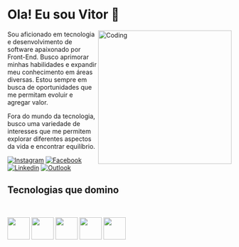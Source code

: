 
<h1>Ola! Eu sou Vitor 👋</h1> 

 <img align="right" alt="Coding" width="300" src="https://media.giphy.com/media/v1.Y2lkPTc5MGI3NjExYXRtY2k5Zmk0a2ljOGJxZ2s0emJ1aTYycDk5M2VhMWdqNnFmbjNoMCZlcD12MV9pbnRlcm5hbF9naWZfYnlfaWQmY3Q9Zw/Dh5q0sShxgp13DwrvG/giphy.gif">
 
<p>Sou aficionado em tecnologia e desenvolvimento de software apaixonado por Front-End. Busco aprimorar minhas habilidades e expandir meu conhecimento em áreas diversas. Estou sempre em busca de oportunidades que me permitam evoluir e agregar valor.</p>

<p>Fora do mundo da tecnologia, busco uma variedade de interesses que me permitem explorar diferentes aspectos da vida e encontrar equilíbrio.</p>

[![Instagram](https://img.shields.io/badge/Instagram-E4405F?style=for-the-badge&logo=instagram&logoColor=white)](https://www.instagram.com/vitor_alsan/)
[![Facebook](https://img.shields.io/badge/Facebook-1877F2?style=for-the-badge&logo=facebook&logoColor=white)](https://www.facebook.com/vitor.almeida.5059)
[![Linkedin](https://img.shields.io/badge/LinkedIn-0077B5?style=for-the-badge&logo=linkedin&logoColor=white)](https://www.linkedin.com/in/vitor-santos-9b4500221/)
[![Outlook](https://img.shields.io/badge/Microsoft_Outlook-0078D4?style=for-the-badge&logo=microsoft-outlook&logoColor=white)](vitorsjtbarbosa@outlook.com)



<h2>Tecnologias que domino</h2> 

<div style="display: inline_block"><br/r>
  
  <a href="https://www.java.com/pt-BR/" target="_blank"><img height="50" width="50" src="https://cdn.jsdelivr.net/gh/devicons/devicon@latest/icons/java/java-original-wordmark.svg" /></a>
  <a href="https://www.mysql.com/"  target="_blank"><img height="50" width="50" src="https://cdn.jsdelivr.net/gh/devicons/devicon@latest/icons/mysql/mysql-original-wordmark.svg" /></a>
  <a href="https://html.spec.whatwg.org/multipage/"  target="_blank"> <img height="50" width="50" src="https://cdn.jsdelivr.net/gh/devicons/devicon@latest/icons/html5/html5-plain-wordmark.svg" /></a>
  <a href="https://www.mysql.com/"  target="_blank"> <img height="50" width="50" src="https://cdn.jsdelivr.net/gh/devicons/devicon@latest/icons/css3/css3-plain-wordmark.svg" /></a>
  <a href="https://www.javascript.com" target="_blank"><img height="50" width="50" 
   src="https://cdn.jsdelivr.net/gh/devicons/devicon@latest/icons/javascript/javascript-plain.svg" /></a>
  
 
       
          
</div><br/>
 
  

